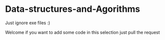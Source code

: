 # Data-structures-and-Agorithms
Just ignore exe files :)

Welcome if you want to add some code in this selection just pull the request
